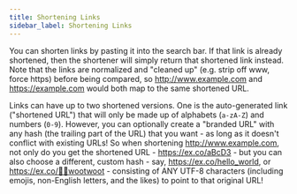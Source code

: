 ```yaml
---
title: Shortening Links
sidebar_label: Shortening Links
---
```


You can shorten links by pasting it into the search bar. If that link is already shortened, then the shortener will simply return that shortened link instead. Note that the links are normalized and "cleaned up" (e.g. strip off www, force https) before being compared, so http://www.example.com and https://example.com would both map to the same shortened URL.

Links can have up to two shortened versions. One is the auto-generated link ("shortened URL") that will only be made up of alphabets (`a-zA-Z`) and numbers (`0-9`). However, you can optionally create a "branded URL" with any hash (the trailing part of the URL) that you want - as long as it doesn't conflict with existing URLs! So when shortening http://www.example.com, not only do you get the shortened URL - https://ex.co/aBcD3 - but you can also choose a different, custom hash - say, https://ex.co/hello_world, or https://ex.co/💯🔥wootwoot - consisting of ANY UTF-8 characters (including emojis, non-English letters, and the likes) to point to that original URL!
